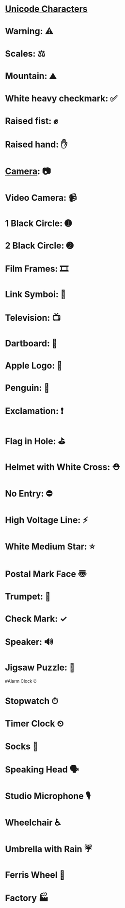 # [Unicode Characters][unicode-characters]

[unicode-camera]: http://www.codetable.net/name/camera
[unicode-characters]: http://www.codetable.net/unicodecharacters

# Warning: &#9888;
# Scales:  	&#9878;
# Mountain: &#9968;
# White heavy checkmark:  	&#9989;
# Raised fist:  	&#9994;
# Raised hand:  	&#9995;
# [Camera][unicode-camera]: 	&#128247;
# Video Camera: &#128249;

# 1 Black Circle: &#10122; 
# 2 Black Circle: &#10123; 

# Film Frames: &#127902;
# Link Symboi: &#128279;
# Television:  	&#128250;
# Dartboard: &#127919;  
# Apple Logo: &#63743;
# Penguin: &#128039;
# Exclamation: &#10071; 
# Flag in Hole: 	&#9971;
# Helmet with White Cross: 	&#9937;
# No Entry: 	&#9940;
# High Voltage Line: 	&#9889;
# White Medium Star: 	&#11088;
# Postal Mark Face	&#12320;
# Trumpet: &#127930;
# Check Mark: &#10003;
# Speaker: &#128266;
# Jigsaw Puzzle: &#129513;
#Alarm Clock	&#9200;
# Stopwatch	&#9201;
# Timer Clock	&#9202;
# Socks	&#129510;
# Speaking Head	&#128483;
# Studio Microphone	&#127897;
# Wheelchair	&#9855;
# Umbrella with Rain	&#9748;
# Ferris Wheel	&#127905;
# Factory	&#127981;
